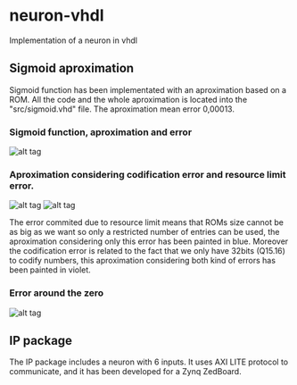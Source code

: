 # neuron-vhdl
Implementation of a neuron in vhdl

## Sigmoid aproximation
Sigmoid function has been implementated with an aproximation based on a ROM. All the code and the whole aproximation is located into the "src/sigmoid.vhd" file. The aproximation mean error 0,00013.

### Sigmoid function, aproximation and error
![alt tag](https://github.com/dicearr/neuron-vhdl/blob/master/img/error_completa.png)

### Aproximation considering codification error and resource limit error.
![alt tag](https://github.com/dicearr/neuron-vhdl/blob/master/img/aprox.png)
![alt tag](https://github.com/dicearr/neuron-vhdl/blob/master/img/aprox_zoom.png)

The error commited due to resource limit means that ROMs size cannot be as big as we want so only a restricted number of entries can be used, the aproximation considering only this error has been painted in blue. Moreover the codification error is related to the fact that we only have 32bits (Q15.16) to codify numbers, this aproximation considering both kind of errors has been painted in violet.

### Error around the zero
![alt tag](https://github.com/dicearr/neuron-vhdl/blob/master/img/error_cero.png)

## IP package
The IP package includes a neuron with 6 inputs. It uses AXI LITE protocol to communicate, and it has been developed for a Zynq ZedBoard.

